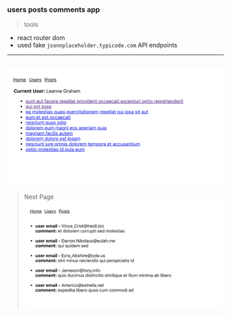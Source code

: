 ### users posts comments app 

> tools
- react router dom 
- used fake ```jsonnplaceholder.typicode.com``` API endpoints
-------------------------------------------------------------
![main pic](./src/assets/posts.png)
------------------------------------------------------------- 
> Next Page
![comment pic](./src/assets/comments.png)
